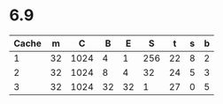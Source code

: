 # 6.9

| Cache | m  | C    | B  | E  | S   | t   | s  | b  |
|   -   | -  | -    | -  | -  | -   | -   | -  | -  |
| 1     | 32 | 1024 | 4  | 1  | 256 | 22  | 8  | 2  |
| 2     | 32 | 1024 | 8  | 4  | 32  | 24  | 5  | 3  |
| 3     | 32 | 1024 | 32 | 32 | 1   | 27  | 0  | 5  |
 